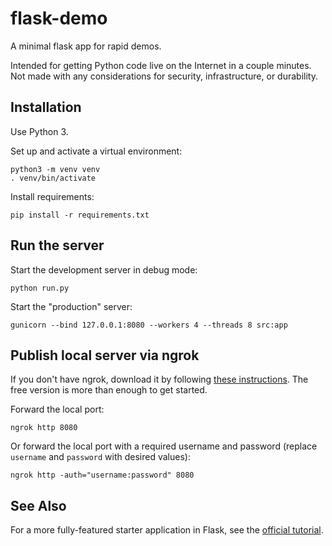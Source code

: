 # flask-demo

A minimal flask app for rapid demos.

Intended for getting Python code live on the Internet in a couple minutes. Not made with any considerations for security, infrastructure, or durability.


## Installation

Use Python 3.

Set up and activate a virtual environment:
```
python3 -m venv venv
. venv/bin/activate
```

Install requirements:
```
pip install -r requirements.txt
```


## Run the server

Start the development server in debug mode:
```
python run.py
```

Start the "production" server:
```
gunicorn --bind 127.0.0.1:8080 --workers 4 --threads 8 src:app
```

## Publish local server via ngrok

If you don't have ngrok, download it by following [these instructions](https://ngrok.com/download). The free version is more than enough to get started.

Forward the local port:
```
ngrok http 8080
```

Or forward the local port with a required username and password (replace `username` and `password` with desired values):
```
ngrok http -auth="username:password" 8080
```


## See Also

For a more fully-featured starter application in Flask, see the [official tutorial](https://flask.palletsprojects.com/en/2.0.x/tutorial/).
